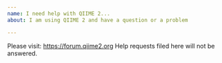 ```yaml
---
name: I need help with QIIME 2...
about: I am using QIIME 2 and have a question or a problem

---
```


Please visit:
https://forum.qiime2.org
Help requests filed here will not be answered.
